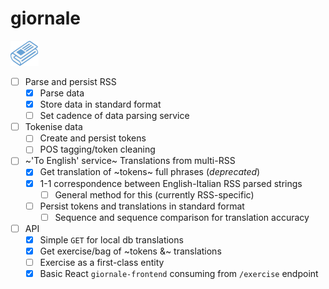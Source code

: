 # giornale

<img src="./giornale.png" width="45" height="40">

- [ ] Parse and persist RSS
	- [x] Parse data
	- [x] Store data in standard format
	- [ ] Set cadence of data parsing service
- [ ] Tokenise data
	- [ ] Create and persist tokens
	- [ ] POS tagging/token cleaning
- [ ] ~'To English' service~ Translations from multi-RSS
	- [x] Get translation of ~tokens~ full phrases (_deprecated_)
	- [x] 1-1 correspondence between English-Italian RSS parsed strings
	  - [ ] General method for this (currently RSS-specific)
	- [ ] Persist tokens and translations in standard format
	  - [ ] Sequence and sequence comparison for translation accuracy
- [ ] API
    - [x] Simple `GET` for local db translations
	- [x] Get exercise/bag of ~tokens &~ translations
	- [ ] Exercise as a first-class entity
	- [x] Basic React `giornale-frontend` consuming from `/exercise` endpoint
